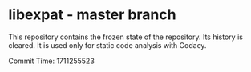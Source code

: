 # libexpat - master branch

This repository contains the frozen state of the repository.
Its history is cleared. It is used only for static code
analysis with Codacy.

Commit Time: 1711255523
